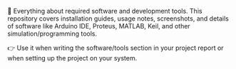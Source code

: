 📂 Everything about required software and development tools.
This repository covers installation guides, usage notes, screenshots, and details of software like Arduino IDE, Proteus, MATLAB, Keil, and other simulation/programming tools.

👉 Use it when writing the software/tools section in your project report or when setting up the project on your system.
